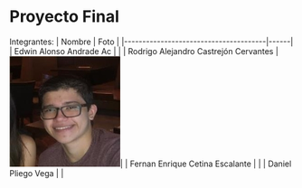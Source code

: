 # Proyecto Final
Integrantes:
| Nombre                                | Foto |
|---------------------------------------|------|
| Edwin Alonso Andrade Ac               |      |
| Rodrigo Alejandro Castrejón Cervantes |![Rodrigo Castrejon](https://raw.githubusercontent.com/Daniel-Pliego/recetario-foraneo/main/resources/castrejon.jpeg)|
| Fernan Enrique Cetina Escalante       |      |
| Daniel Pliego Vega                    |      |
